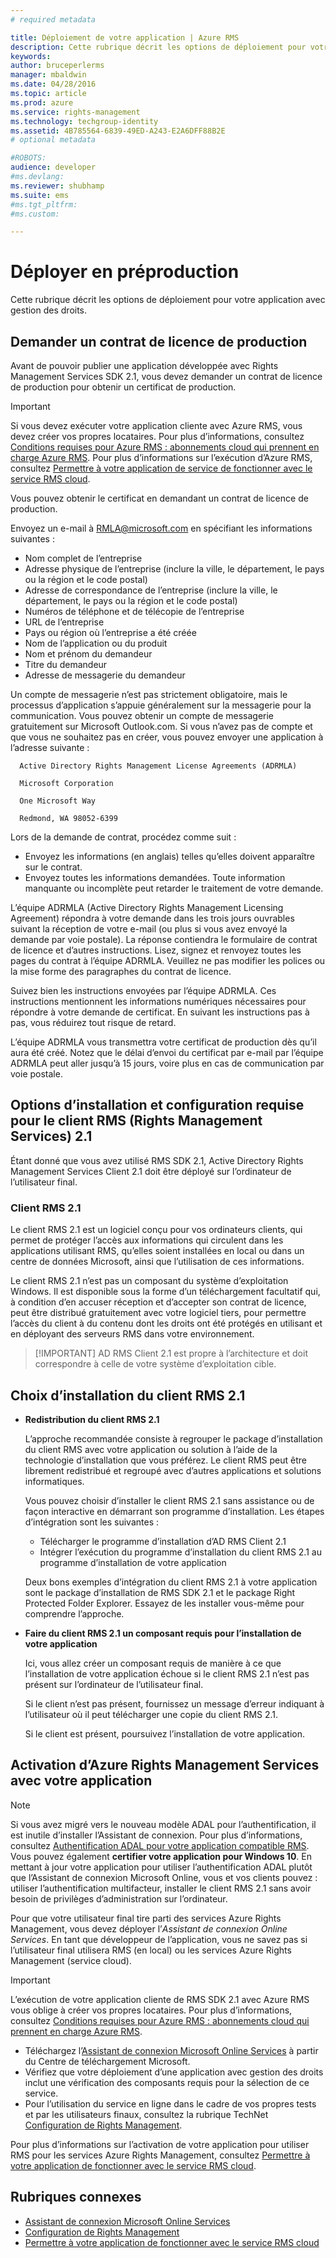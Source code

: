 ```yaml
---
# required metadata

title: Déploiement de votre application | Azure RMS
description: Cette rubrique décrit les options de déploiement pour votre application avec gestion des droits.
keywords:
author: bruceperlerms
manager: mbaldwin
ms.date: 04/28/2016
ms.topic: article
ms.prod: azure
ms.service: rights-management
ms.technology: techgroup-identity
ms.assetid: 4B785564-6839-49ED-A243-E2A6DFF88B2E
# optional metadata

#ROBOTS:
audience: developer
#ms.devlang:
ms.reviewer: shubhamp
ms.suite: ems
#ms.tgt_pltfrm:
#ms.custom:

---
```


# Déployer en préproduction


Cette rubrique décrit les options de déploiement pour votre application avec gestion des droits.

## Demander un contrat de licence de production

 Avant de pouvoir publier une application développée avec Rights Management Services SDK 2.1, vous devez demander un contrat de licence de production pour obtenir un certificat de production.

> [!IMPORTANT]
> Si vous devez exécuter votre application cliente avec Azure RMS, vous devez créer vos propres locataires. Pour plus d’informations, consultez [Conditions requises pour Azure RMS : abonnements cloud qui prennent en charge Azure RMS](../get-started/requirements-subscriptions.md).
> Pour plus d’informations sur l’exécution d’Azure RMS, consultez [Permettre à votre application de service de fonctionner avec le service RMS cloud](how-to-use-file-api-with-aadrm-cloud.md).

Vous pouvez obtenir le certificat en demandant un contrat de licence de production.

Envoyez un e-mail à [RMLA@microsoft.com](mailto:rmla@microsoft.com) en spécifiant les informations suivantes :

- Nom complet de l’entreprise
- Adresse physique de l’entreprise (inclure la ville, le département, le pays ou la région et le code postal)
- Adresse de correspondance de l’entreprise (inclure la ville, le département, le pays ou la région et le code postal)
- Numéros de téléphone et de télécopie de l’entreprise
- URL de l’entreprise
- Pays ou région où l’entreprise a été créée
- Nom de l’application ou du produit
- Nom et prénom du demandeur
- Titre du demandeur
- Adresse de messagerie du demandeur

Un compte de messagerie n’est pas strictement obligatoire, mais le processus d’application s’appuie généralement sur la messagerie pour la communication. Vous pouvez obtenir un compte de messagerie gratuitement sur Microsoft Outlook.com. Si vous n’avez pas de compte et que vous ne souhaitez pas en créer, vous pouvez envoyer une application à l’adresse suivante :

      Active Directory Rights Management License Agreements (ADRMLA)

      Microsoft Corporation

      One Microsoft Way

      Redmond, WA 98052-6399

Lors de la demande de contrat, procédez comme suit :
- Envoyez les informations (en anglais) telles qu’elles doivent apparaître sur le contrat.
- Envoyez toutes les informations demandées. Toute information manquante ou incomplète peut retarder le traitement de votre demande.

L’équipe ADRMLA (Active Directory Rights Management Licensing Agreement) répondra à votre demande dans les trois jours ouvrables suivant la réception de votre e-mail (ou plus si vous avez envoyé la demande par voie postale). La réponse contiendra le formulaire de contrat de licence et d’autres instructions. Lisez, signez et renvoyez toutes les pages du contrat à l’équipe ADRMLA. Veuillez ne pas modifier les polices ou la mise forme des paragraphes du contrat de licence.

Suivez bien les instructions envoyées par l’équipe ADRMLA. Ces instructions mentionnent les informations numériques nécessaires pour répondre à votre demande de certificat. En suivant les instructions pas à pas, vous réduirez tout risque de retard.

L’équipe ADRMLA vous transmettra votre certificat de production dès qu’il aura été créé. Notez que le délai d’envoi du certificat par e-mail par l’équipe ADRMLA peut aller jusqu’à 15 jours, voire plus en cas de communication par voie postale.


## Options d’installation et configuration requise pour le client RMS (Rights Management Services) 2.1

Étant donné que vous avez utilisé RMS SDK 2.1, Active Directory Rights Management Services Client 2.1 doit être déployé sur l’ordinateur de l’utilisateur final.

### Client RMS 2.1

Le client RMS 2.1 est un logiciel conçu pour vos ordinateurs clients, qui permet de protéger l’accès aux informations qui circulent dans les applications utilisant RMS, qu’elles soient installées en local ou dans un centre de données Microsoft, ainsi que l’utilisation de ces informations.

Le client RMS 2.1 n’est pas un composant du système d’exploitation Windows. Il est disponible sous la forme d’un téléchargement facultatif qui, à condition d’en accuser réception et d’accepter son contrat de licence, peut être distribué gratuitement avec votre logiciel tiers, pour permettre l’accès du client à du contenu dont les droits ont été protégés en utilisant et en déployant des serveurs RMS dans votre environnement.


> [!IMPORTANT] AD RMS Client 2.1 est propre à l’architecture et doit correspondre à celle de votre système d’exploitation cible.


## Choix d’installation du client RMS 2.1

-   **Redistribution du client RMS 2.1**

    L’approche recommandée consiste à regrouper le package d’installation du client RMS avec votre application ou solution à l’aide de la technologie d’installation que vous préférez. Le client RMS peut être librement redistribué et regroupé avec d’autres applications et solutions informatiques.

    Vous pouvez choisir d’installer le client RMS 2.1 sans assistance ou de façon interactive en démarrant son programme d’installation. Les étapes d’intégration sont les suivantes :

    -   Télécharger le programme d’installation d’AD RMS Client 2.1
    -   Intégrer l’exécution du programme d’installation du client RMS 2.1 au programme d’installation de votre application

    Deux bons exemples d’intégration du client RMS 2.1 à votre application sont le package d’installation de RMS SDK 2.1 et le package Right Protected Folder Explorer. Essayez de les installer vous-même pour comprendre l’approche.

-   **Faire du client RMS 2.1 un composant requis pour l’installation de votre application**

    Ici, vous allez créer un composant requis de manière à ce que l’installation de votre application échoue si le client RMS 2.1 n’est pas présent sur l’ordinateur de l’utilisateur final.

    Si le client n’est pas présent, fournissez un message d’erreur indiquant à l’utilisateur où il peut télécharger une copie du client RMS 2.1.

    Si le client est présent, poursuivez l’installation de votre application.

## Activation d’Azure Rights Management Services avec votre application

> [!NOTE]
> Si vous avez migré vers le nouveau modèle ADAL pour l’authentification, il est inutile d’installer l’Assistant de connexion. Pour plus d’informations, consultez [Authentification ADAL pour votre application compatible RMS](adal-auth.md).
> Vous pouvez également **certifier votre application pour Windows 10**. En mettant à jour votre application pour utiliser l’authentification ADAL plutôt que l’Assistant de connexion Microsoft Online, vous et vos clients pouvez : utiliser l’authentification multifacteur, installer le client RMS 2.1 sans avoir besoin de privilèges d’administration sur l’ordinateur.


Pour que votre utilisateur final tire parti des services Azure Rights Management, vous devez déployer l’*Assistant de connexion Online Services*. En tant que développeur de l’application, vous ne savez pas si l’utilisateur final utilisera RMS (en local) ou les services Azure Rights Management (service cloud).


> [!IMPORTANT]
> L’exécution de votre application cliente de RMS SDK 2.1 avec Azure RMS vous oblige à créer vos propres locataires. Pour plus d’informations, consultez [Conditions requises pour Azure RMS : abonnements cloud qui prennent en charge Azure RMS](../get-started/requirements-subscriptions.md).

-   Téléchargez l’[Assistant de connexion Microsoft Online Services](http://www.microsoft.com/en-us/download/details.aspx?id=28177) à partir du Centre de téléchargement Microsoft.
-   Vérifiez que votre déploiement d’une application avec gestion des droits inclut une vérification des composants requis pour la sélection de ce service.
-   Pour l’utilisation du service en ligne dans le cadre de vos propres tests et par les utilisateurs finaux, consultez la rubrique TechNet [Configuration de Rights Management](https://TechNet.Microsoft.Com/en-us/library/jj585002.aspx).

Pour plus d’informations sur l’activation de votre application pour utiliser RMS pour les services Azure Rights Management, consultez [Permettre à votre application de fonctionner avec le service RMS cloud](how-to-use-file-api-with-aadrm-cloud.md).

## Rubriques connexes

* [Assistant de connexion Microsoft Online Services](http://www.microsoft.com/en-us/download/details.aspx?id=28177)
* [Configuration de Rights Management](https://TechNet.Microsoft.Com/en-us/library/jj585002.aspx)
* [Permettre à votre application de fonctionner avec le service RMS cloud](how-to-use-file-api-with-aadrm-cloud.md)
 

 


<!--HONumber=Jun16_HO2-->


